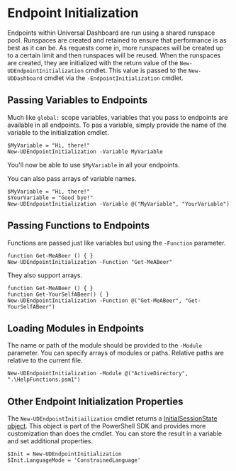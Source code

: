 # Endpoint Initialization

Endpoints within Universal Dashboard are run using a shared runspace pool. Runspaces are created and retained to ensure that performance is as best as it can be. As requests come in, more runspaces will be created up to a certain limit and then runspaces will be reused. When the runspaces are created, they are initialized with the return value of the `New-UDEndpointInitialization` cmdlet. This value is passed to the `New-UDDashboard` cmdlet via the `-EndpointInitialization` cmdlet. 

## Passing Variables to Endpoints

Much like `global:` scope variables, variables that you pass to endpoints are available in all endpoints. To pas a variable, simply provide the name of the variable to the initialization cmdlet. 

```text
$MyVariable = "Hi, there!"
New-UDEndpointInitialization -Variable MyVariable
```

You'll now be able to use `$MyVariable` in all your endpoints. 

You can also pass arrays of variable names. 

```text
$MyVariable = "Hi, there!"
$YourVariable = "Good bye!"
New-UDEndpointInitialization -Variable @("MyVariable", "YourVariable")
```

## Passing Functions to Endpoints

Functions are passed just like variables but using the `-Function` parameter. 

```text
function Get-MeABeer () { }
New-UDEndpointInitialization -Function "Get-MeABeer"  
```

They also support arrays. 

```text
function Get-MeABeer () { }
function Get-YourSelfABeer() { }
New-UDEndpointInitialization -Function @("Get-MeABeer", "Get-YourSelfABeer")
```

## Loading Modules in Endpoints

The name or path of the module should be provided to the `-Module` parameter. You can specify arrays of modules or paths. Relative paths are relative to the current file. 

```text
New-UDEndpointInitialization -Module @("ActiveDirectory", ".\HelpFunctions.psm1")
```

## Other Endpoint Initialization Properties

The `New-UDEndpointInitiailization` cmdlet returns a [InitialSessionState object](https://docs.microsoft.com/en-us/dotnet/api/system.management.automation.runspaces.initialsessionstate?view=powershellsdk-1.1.0). This object is part of the PowerShell SDK and provides more customization than does the cmdlet. You can store the result in a variable and set additional properties. 

```text
$Init = New-UDEndpointInitialization 
$Init.LanguageMode = 'ConstrainedLanguage'
```



